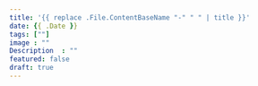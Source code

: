```yaml
---
title: '{{ replace .File.ContentBaseName "-" " " | title }}'
date: {{ .Date }}
tags: [""]
image : ""
Description  : ""
featured: false
draft: true
---
```

